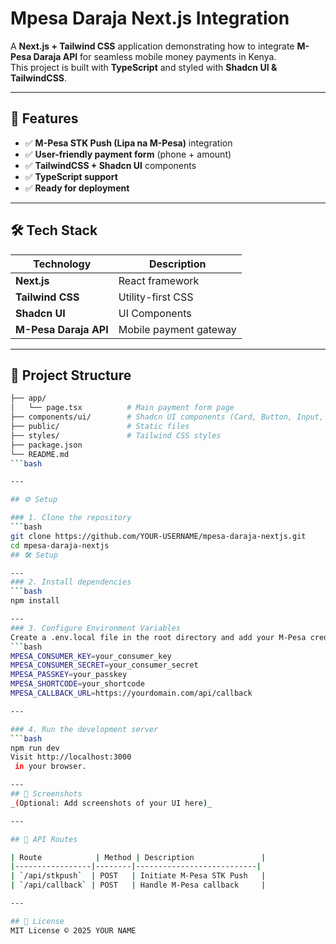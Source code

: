 # Mpesa Daraja Next.js Integration

A **Next.js + Tailwind CSS** application demonstrating how to integrate **M-Pesa Daraja API** for seamless mobile money payments in Kenya.  
This project is built with **TypeScript** and styled with **Shadcn UI & TailwindCSS**.

---

## 🚀 Features

- ✅ **M-Pesa STK Push (Lipa na M-Pesa)** integration  
- ✅ **User-friendly payment form** (phone + amount)  
- ✅ **TailwindCSS + Shadcn UI** components  
- ✅ **TypeScript support**  
- ✅ **Ready for deployment**  

---

## 🛠 Tech Stack

| Technology         | Description                  |
|-------------------|------------------------------|
| **Next.js**       | React framework              |
| **Tailwind CSS**  | Utility-first CSS            |
| **Shadcn UI**     | UI Components                |
| **M-Pesa Daraja API** | Mobile payment gateway    |

---

## 📂 Project Structure

```bash
├── app/
│   └── page.tsx          # Main payment form page
├── components/ui/        # Shadcn UI components (Card, Button, Input, Label)
├── public/               # Static files
├── styles/               # Tailwind CSS styles
├── package.json
└── README.md
```bash

---

## ⚙️ Setup

### 1. Clone the repository
```bash
git clone https://github.com/YOUR-USERNAME/mpesa-daraja-nextjs.git
cd mpesa-daraja-nextjs
## 🛠 Setup

---
### 2. Install dependencies
```bash
npm install

---
### 3. Configure Environment Variables
Create a .env.local file in the root directory and add your M-Pesa credentials:
```bash
MPESA_CONSUMER_KEY=your_consumer_key
MPESA_CONSUMER_SECRET=your_consumer_secret
MPESA_PASSKEY=your_passkey
MPESA_SHORTCODE=your_shortcode
MPESA_CALLBACK_URL=https://yourdomain.com/api/callback

---

### 4. Run the development server
```bash
npm run dev
Visit http://localhost:3000
 in your browser.

---
## 📸 Screenshots
_(Optional: Add screenshots of your UI here)_

---

## 📝 API Routes

| Route            | Method | Description               |
|-----------------|--------|---------------------------|
| `/api/stkpush`  | POST   | Initiate M-Pesa STK Push   |
| `/api/callback` | POST   | Handle M-Pesa callback     |

---

## 📜 License
MIT License © 2025 YOUR NAME



